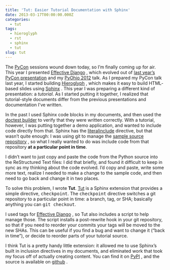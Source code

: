 ```yaml
---
title: 'Tut: Easier Tutorial Documentation with Sphinx'
date: 2013-03-17T00:00:00.000Z
categories:
  - tut
tags:
  - hieroglyph
  - rst
  - sphinx
  - tut
slug: tut
---
```

The [PyCon][1]  sessions wound down today, so I&#8217;m finally coming up for air. This year I presented [Effective Django][2] , which evolved out of [last year&#8217;s PyCon presentation][3]  and my [PyOhio 2012][4]  talk. As I prepared my PyCon talk last year, I started building [Hieroglyph][5] , which makes it easy to build <span class="caps">HTML</span>-based slides using [Sphinx][6] . This year I was preparing a different kind of presentation: a _tutorial_. As I started putting it together, I realized that tutorial-style documents differ from the previous presentations and documentation I&#8217;ve written.

In the past I used Sphinx code blocks in my documents, and then used the [doctest builder][7]  to verify that they were written correctly. With a tutorial, however, I was putting together a demo application, and wanted to include code directly from that. Sphinx has the [literalinclude][8]  directive, but that wasn&#8217;t quite enough: I was using git to manage the [sample source repository][9] , so what I really wanted to do was include code from that repository **at a particular point in time**.

I didn&#8217;t want to just copy and paste the code from the Python source into the ReStructured Text files: I did that briefly, and found it difficult to keep in sync as my thinking about the code evolved. I&#8217;d copy and paste, write some more text, realize I needed to make a change to the sample code, and then need to go back and change it in two places.

To solve this problem, I wrote **Tut**. [Tut][10]  is a Sphinx extension that provides a simple directive, <tt class="docutils literal">checkpoint</tt>. The <tt class="docutils literal">checkpoint</tt> directive switches a git repository to a particular point in time: a branch, tag, or <span class="caps">SHA</span>; basically anything you can <tt class="docutils literal">git checkout</tt>.

I used tags for [Effective Django][2] , so Tut also includes a script to help manage those. The script installs a post-rewrite hook in your git repository, so that if you need to reorder your commits your tags will be moved to the new SHAs. This can be useful if you find a bug and want to change it (&#8220;back in time&#8221;), or decide to reorder parts of your tutorial source.

I think Tut is a pretty handy little extension: it allowed me to use Sphinx&#8217;s built in inclusion directives in my documents, and eliminated work that took my focus off of actually creating content. You can find it on [PyPI][10] , and the source is available on [github][11] .



 [1]: https://us.pycon.org/2013/
 [2]: https://us.pycon.org/2013/schedule/presentation/9/
 [3]: https://us.pycon.org/2012/schedule/presentation/420/
 [4]: http://pyvideo.org/video/1376/effective-django
 [5]: http://hieroglyph.io/
 [6]: http://sphinx-doc.org/
 [7]: http://sphinx-doc.org/ext/doctest.html
 [8]: http://sphinx-doc.org/markup/code.html#directive-literalinclude
 [9]: https://github.com/nyergler/effective-django-tutorial
 [10]: https://pypi.python.org/pypi/tut
 [11]: https://github.com/nyergler/tut
